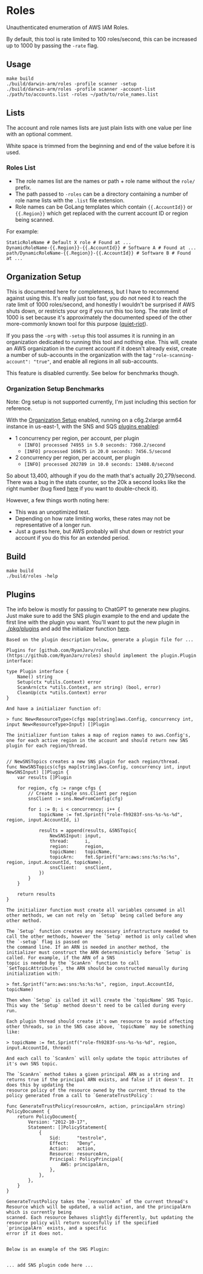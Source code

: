 # Roles

Unauthenticated enumeration of AWS IAM Roles.

By default, this tool is rate limited to 100 roles/second, this can be increased up to 1000 by passing the `-rate` flag.

## Usage

```
make build
./build/darwin-arm/roles -profile scanner -setup
./build/darwin-arm/roles -profile scanner -account-list ./path/to/accounts.list -roles ~/path/to/role_names.list
```

## Lists

The account and role names lists are just plain lists with one value per line with an optional comment.

White space is trimmed from the beginning and end of the value before it is used.

### Roles List

* The role names list are the names or path + role name without the `role/` prefix.
* The path passed to `-roles` can be a directory containing a number of role name lists with the `.list` file extension.
* Role names can be GoLang templates which contain `{{.AccountId}}` or `{{.Region}}` which get replaced with the current account ID or region being scanned.

For example:

```
StaticRoleName # Default X role # Found at ...
DynamicRoleName-{{.Region}}-{{.AccountId}} # Software A # Found at ...
path/DynamicRoleName-{{.Region}}-{{.AccountId}} # Software B # Found at ...
```

## Organization Setup

This is documented here for completeness, but I have to recommend against using this. It's really just too fast, you 
do not need it to reach the rate limit of 1000 roles/second, and honestly I wouldn't be surprised if AWS shuts down, or
restricts your org if you run this too long. The rate limit of 1000 is set because it's approximately the documented 
speed of the other more-commonly known tool for this purpose ([quiet-riot](https://github.com/righteousgambit/quiet-riot)).

If you pass the `-org` with `-setup` this tool assumes it is running in an organization dedicated to running this tool
and nothing else. This will, create an AWS organization in the current account if it doesn't already exist, create a 
number of sub-accounts in the organization with the tag `"role-scanning-account": "true"`, and enable all regions in all
sub-accounts.

This feature is disabled currently. See below for benchmarks though.

### Organization Setup Benchmarks

Note: Org setup is not supported currently, I'm just including this section for reference.

With the [Organization Setup](#organization-setup) enabled, running on a c6g.2xlarge arm64 instance in us-east-1, with
the SNS and SQS [plugins enabled](./pkg/plugins/main.go): 

* 1 concurrency per region, per account, per plugin
    * `[INFO] processed 74955 in 5.0 seconds: 7360.2/second`
    * `[INFO] processed 169675 in 20.0 seconds: 7456.5/second`
* 2 concurrency per region, per account, per plugin
    * `[INFO] processed 202789 in 10.0 seconds: 13408.0/second`

So about 13,400, although if you do the math that's actually 20,279/second. There was a bug in the stats counter, so the
20k a second looks like the right number (bug fixed [here](https://github.com/RyanJarv/roles/commit/224a2b117ec71f460ab72c60c5533f90b27a8fec) if you want to 
double-check it).

However, a few things worth noting here: 

* This was an unoptimized test.
* Depending on how rate limiting works, these rates may not be representative of a longer run.
* Just a guess here, but AWS probably will shut down or restrict your account if you do this for an extended period.

## Build

```
make build
./build/roles -help
```



## Plugins

The info below is mostly for passing to ChatGPT to generate new plugins. Just make sure to add the SNS plugin example to the end and update the first line with the plugin you want. 
You'll want to put the new plugin in [./pkg/plugins](./pkg/plugins) and add the initializer function [here](https://github.com/RyanJarv/roles/blob/738d61ec197113e4d0d57664e46b4016527867d1/main.go#L86).

```
Based on the plugin description below, generate a plugin file for ...

Plugins for [github.com/RyanJarv/roles](https://github.com/RyanJarv/roles) should implement the plugin.Plugin interface:

type Plugin interface {
	Name() string
	Setup(ctx *utils.Context) error
	ScanArn(ctx *utils.Context, arn string) (bool, error)
	CleanUp(ctx *utils.Context) error
}

And have a initializer function of:

> func New<ResourceType>(cfgs map[string]aws.Config, concurrency int, input New<ResourceType>Input) []Plugin

The initializer funtion takes a map of region names to aws.Config's, one for each active region in the account and should return new SNS plugin for each region/thread.


// NewSNSTopics creates a new SNS plugin for each region/thread.
func NewSNSTopics(cfgs map[string]aws.Config, concurrency int, input NewSNSInput) []Plugin {
	var results []Plugin

	for region, cfg := range cfgs {
		// Create a single sns.Client per region
		snsClient := sns.NewFromConfig(cfg)

		for i := 0; i < concurrency; i++ {
			topicName := fmt.Sprintf("role-fh9283f-sns-%s-%s-%d", region, input.AccountId, i)

			results = append(results, &SNSTopic{
				NewSNSInput: input,
				thread:      i,
				region:      region,
				topicName:   topicName,
				topicArn:    fmt.Sprintf("arn:aws:sns:%s:%s:%s", region, input.AccountId, topicName),
				snsClient:   snsClient,
			})
		}
	}

	return results
}

The initializer function must create all variables consumed in all other methods, we can not rely on `Setup` being called before any other method.

The `Setup` function creates any necessary infrastructure needed to call the other methods, however the `Setup` method is only called when the `-setup` flag is passed on
the command line. If an ARN is needed in another method, the initializer must construct the ARN deterministicly before `Setup` is called. For example, if the ARN of a SNS
topic is needed by the `ScanArn` function to call `SetTopicAttributes`, the ARN should be constructed manually during initialization with:

> fmt.Sprintf("arn:aws:sns:%s:%s:%s", region, input.AccountId, topicName)

Then when `Setup` is called it will create the `topicName` SNS Topic. This way the `Setup` method doesn't need to be called during every run.

Each plugin thread should create it's own resource to avoid affecting other threads, so in the SNS case above, `topicName` may be something like:

> topicName := fmt.Sprintf("role-fh9283f-sns-%s-%s-%d", region, input.AccountId, thread)

And each call to `ScanArn` will only update the topic attributes of it's own SNS topic.

The `ScanArn` method takes a given principal ARN as a string and returns true if the principal ARN exists, and false if it doesn't. It does this by updating the
resource policy of the resource owned by the current thread to the policy generated from a call to `GenerateTrustPolicy`:

func GenerateTrustPolicy(resourceArn, action, principalArn string) PolicyDocument {
	return PolicyDocument{
		Version: "2012-10-17",
		Statement: []PolicyStatement{
			{
				Sid:      "testrole",
				Effect:   "Deny",
				Action:   action,
				Resource: resourceArn,
				Principal: PolicyPrincipal{
					AWS: principalArn,
				},
			},
		},
	}
}

GenerateTrustPolicy takes the `resourceArn` of the current thread's Resource which will be updated, a valid action, and the principalArn which is currently being
scanned. Each resource behaves slightly differently, but updating the resource policy will return succesfully if the specified `principalArn` exists, and a specific
error if it does not.


Below is an example of the SNS Plugin:


... add SNS plugin code here ...


```
